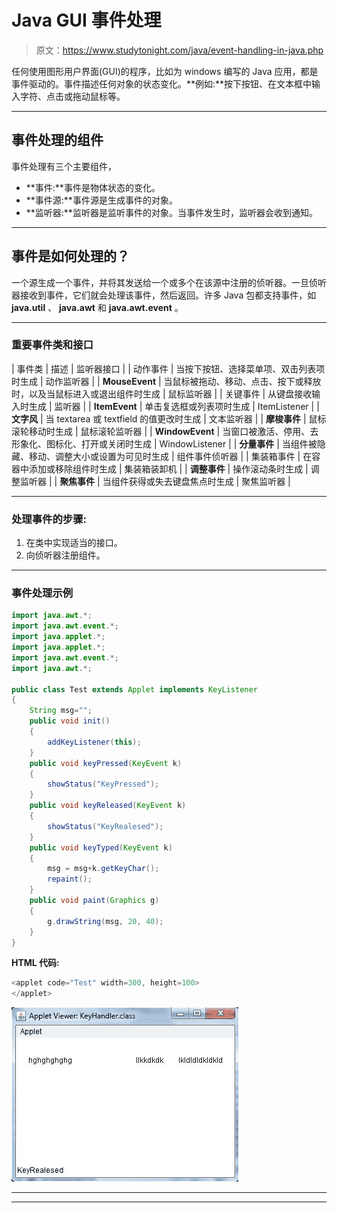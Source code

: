 # Java GUI 事件处理

> 原文：<https://www.studytonight.com/java/event-handling-in-java.php>

任何使用图形用户界面(GUI)的程序，比如为 windows 编写的 Java 应用，都是事件驱动的。事件描述任何对象的状态变化。**例如:**按下按钮、在文本框中输入字符、点击或拖动鼠标等。

* * *

## 事件处理的组件

事件处理有三个主要组件，

*   **事件:**事件是物体状态的变化。
*   **事件源:**事件源是生成事件的对象。
*   **监听器:**监听器是监听事件的对象。当事件发生时，监听器会收到通知。

* * *

## 事件是如何处理的？

一个源生成一个事件，并将其发送给一个或多个在该源中注册的侦听器。一旦侦听器接收到事件，它们就会处理该事件，然后返回。许多 Java 包都支持事件，如 **java.util** 、 **java.awt** 和 **java.awt.event** 。

* * *

### 重要事件类和接口

| 事件类 | 描述 | 监听器接口 |
| 动作事件 | 当按下按钮、选择菜单项、双击列表项时生成 | 动作监听器 |
| **MouseEvent** | 当鼠标被拖动、移动、点击、按下或释放时，以及当鼠标进入或退出组件时生成 | 鼠标监听器 |
| 关键事件 | 从键盘接收输入时生成 | 监听器 |
| **ItemEvent** | 单击复选框或列表项时生成 | ItemListener |
| **文字风** | 当 textarea 或 textfield 的值更改时生成 | 文本监听器 |
| **摩梭事件** | 鼠标滚轮移动时生成 | 鼠标滚轮监听器 |
| **WindowEvent** | 当窗口被激活、停用、去形象化、图标化、打开或关闭时生成 | WindowListener |
| **分量事件** | 当组件被隐藏、移动、调整大小或设置为可见时生成 | 组件事件侦听器 |
| 集装箱事件 | 在容器中添加或移除组件时生成 | 集装箱装卸机 |
| **调整事件** | 操作滚动条时生成 | 调整监听器 |
| **聚焦事件** | 当组件获得或失去键盘焦点时生成 | 聚焦监听器 |

* * *

### 处理事件的步骤:

1.  在类中实现适当的接口。
2.  向侦听器注册组件。

* * *

### 事件处理示例

```java
import java.awt.*;
import java.awt.event.*;
import java.applet.*;
import java.applet.*;
import java.awt.event.*;
import java.awt.*;

public class Test extends Applet implements KeyListener
{
	String msg="";
	public void init()
	{
		addKeyListener(this);
	}
	public void keyPressed(KeyEvent k)
	{
		showStatus("KeyPressed");
	}
	public void keyReleased(KeyEvent k)
	{
		showStatus("KeyRealesed");
	}
	public void keyTyped(KeyEvent k)
	{
		msg = msg+k.getKeyChar();
		repaint();
	}
	public void paint(Graphics g)
	{
		g.drawString(msg, 20, 40);
	}
}
```

**HTML 代码:**

```java
<applet code="Test" width=300, height=100>
</applet>

```

![event handling example](img/340974eedb8ce45d20e645882f1deadd.png)

* * *

* * *